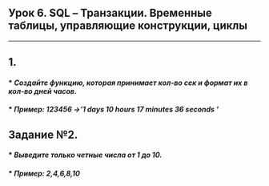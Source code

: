 ## Урок 6. SQL – Транзакции. Временные таблицы, управляющие конструкции, циклы
---
## 1.
#### * _Создайте функцию, которая принимает кол-во сек и формат их в кол-во дней часов._
#### * _Пример: 123456 ->'1 days 10 hours 17 minutes 36 seconds '_

## Задание №2.
#### * _Выведите только четные числа от 1 до 10._
#### * _Пример: 2,4,6,8,10_
